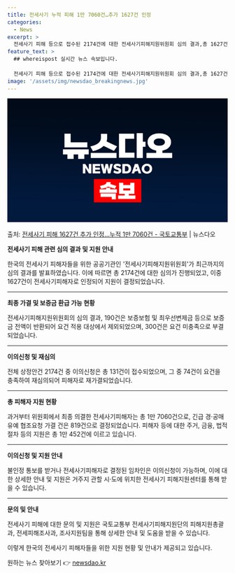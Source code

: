 ```yaml
---
title: 전세사기 누적 피해 1만 7060건…추가 1627건 인정
categories:
  - News
excerpt: >
  전세사기 피해 등으로 접수된 2174건에 대한 전세사기피해지원위원회 심의 결과,총 1627건이 전세사기피해자…
feature_text: >
  ## whereispost 실시간 뉴스 속보입니다.

  전세사기 피해 등으로 접수된 2174건에 대한 전세사기피해지원위원회 심의 결과,총 1627건이 전세사기피해자…
image: '/assets/img/newsdao_breakingnews.jpg'
---
```


![뉴스다오 속보](/assets/img/newsdao_breakingnews.jpg)

<p>출처: <a href="https://newsdao.kr/3884" rel="dofollow">전세사기 피해 1627건 추가 인정…누적 1만 7060건 - 국토교통부</a> | 뉴스다오</p>

**전세사기 피해 관련 심의 결과 및 지원 안내**

한국의 전세사기 피해자들을 위한 공공기관인 '전세사기피해지원위원회'가 최근까지의 심의 결과를 발표하였습니다. 이에 따르면 총 2174건에 대한 심의가 진행되었고, 이중 1627건이 전세사기피해자로 인정되어 지원이 결정되었습니다.

---

**최종 가결 및 보증금 환급 가능 현황**

전세사기피해지원위원회의 심의 결과, 190건은 보증보험 및 최우선변제금 등으로 보증금 전액이 반환되어 요건 적용 대상에서 제외되었으며, 300건은 요건 미충족으로 부결되었습니다.

---

**이의신청 및 재심의**

전체 상정안건 2174건 중 이의신청은 총 131건이 접수되었으며, 그 중 74건이 요건을 충족하여 재심의되어 피해자로 재가결되었습니다.

---

**총 피해자 지원 현황**

과거부터 위원회에서 최종 의결한 전세사기피해자는 총 1만 7060건으로, 긴급 경·공매 유예 협조요청 가결 건은 819건으로 결정되었습니다. 피해자 등에 대한 주거, 금융, 법적 절차 등의 지원은 총 1만 452건에 이르고 있습니다.

---

**이의신청 및 지원 안내**

불인정 통보를 받거나 전세사기피해자로 결정된 임차인은 이의신청이 가능하며, 이에 대한 상세한 안내 및 지원은 거주지 관할 시·도에 위치한 전세사기 피해지원센터를 통해 받을 수 있습니다.

---

**문의 및 안내**

전세사기 피해에 대한 문의 및 지원은 국토교통부 전세사기피해지원단의 피해지원총괄과, 전세피해조사과, 조사지원팀을 통해 상세한 안내 및 도움을 받을 수 있습니다.

이렇게 한국의 전세사기 피해자들을 위한 지원 현황 및 안내가 제공되고 있습니다. 

원하는 뉴스 찾아보기 👉 <a href="https://newsdao.kr" rel="dofollow">newsdao.kr</a>


